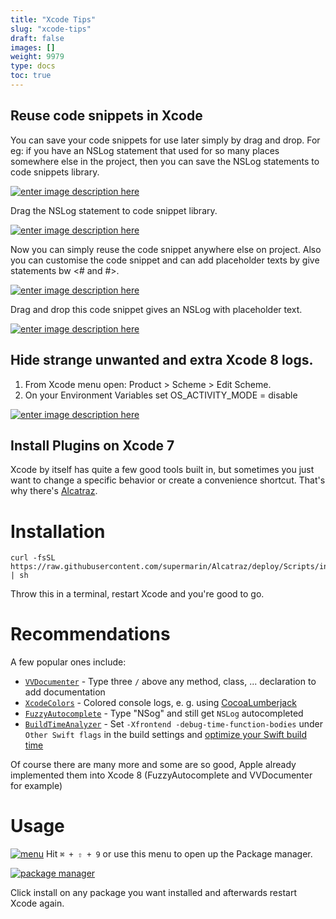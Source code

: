 ```yaml
---
title: "Xcode Tips"
slug: "xcode-tips"
draft: false
images: []
weight: 9979
type: docs
toc: true
---
```


## Reuse code snippets in Xcode
You can save your code snippets for use later simply by drag and drop. For eg: if you have an NSLog statement that used for so many places somewhere else in the project, then you can save the NSLog statements to code snippets library.

[![enter image description here][1]][1]


Drag the NSLog statement to code snippet library.

[![enter image description here][2]][2]

Now you can simply reuse the code snippet anywhere else on project. Also you can customise the code snippet and can add placeholder texts by give statements bw <# and #>.

[![enter image description here][3]][3]

Drag and drop this code snippet gives an NSLog with placeholder text.

[![enter image description here][4]][4]


  [1]: http://i.stack.imgur.com/MfU7t.jpg
  [2]: http://i.stack.imgur.com/MZqut.jpg
  [3]: http://i.stack.imgur.com/9hgDG.jpg
  [4]: http://i.stack.imgur.com/7aUUI.jpg

## Hide strange unwanted and extra Xcode 8 logs.

 1. From Xcode menu open: Product > Scheme > Edit Scheme.
 2.  On your Environment Variables set OS_ACTIVITY_MODE = disable


[![enter image description here][1]][1]


  [1]: https://i.stack.imgur.com/7SFvn.gif

## Install Plugins on Xcode 7
Xcode by itself has quite a few good tools built in, but sometimes you just want to change a specific behavior or create a convenience shortcut.
That's why there's [Alcatraz](http://alcatraz.io).

# Installation
```
curl -fsSL https://raw.githubusercontent.com/supermarin/Alcatraz/deploy/Scripts/install.sh | sh
```
Throw this in a terminal, restart Xcode and you're good to go.

# Recommendations
A few popular ones include:

- [`VVDocumenter`](https://github.com/onevcat/VVDocumenter-Xcode) - Type three `/` above any method, class, ... declaration to add documentation
- [`XcodeColors`](https://github.com/robbiehanson/XcodeColors) - Colored console logs, e. g. using [CocoaLumberjack](https://github.com/CocoaLumberjack/CocoaLumberjack)
- [`FuzzyAutocomplete`](https://github.com/FuzzyAutocomplete/FuzzyAutocompletePlugin) - Type "NSog" and still get `NSLog` autocompleted
- [`BuildTimeAnalyzer`](https://github.com/RobertGummesson/BuildTimeAnalyzer-for-Xcode) - Set `-Xfrontend -debug-time-function-bodies` under `Other Swift flags` in the build settings and [optimize your Swift build time](https://medium.com/@RobertGummesson/regarding-swift-build-time-optimizations-fc92cdd91e31#.hov5rzn7v)

Of course there are many more and some are so good, Apple already implemented them into Xcode 8 (FuzzyAutocomplete and VVDocumenter for example)


# Usage
[![menu][1]][1]
Hit `⌘ + ⇧ + 9` or use this menu to open up the Package manager.

[![package manager][2]][2]

Click install on any package you want installed and afterwards restart Xcode again.


  [1]: http://i.stack.imgur.com/IVr2H.png
  [2]: http://i.stack.imgur.com/NUBwk.png

